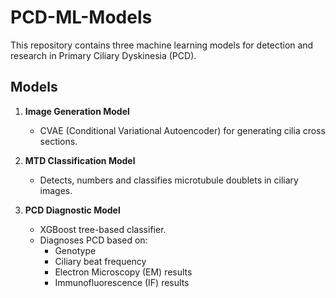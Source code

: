 # PCD-ML-Models

This repository contains three machine learning models for detection and research in Primary Ciliary Dyskinesia (PCD).

## Models

1. **Image Generation Model**
   - CVAE (Conditional Variational Autoencoder) for generating cilia cross sections.

2. **MTD Classification Model**
   - Detects, numbers and classifies microtubule doublets in ciliary images.

3. **PCD Diagnostic Model**
   - XGBoost tree-based classifier.
   - Diagnoses PCD based on:
     - Genotype
     - Ciliary beat frequency
     - Electron Microscopy (EM) results
     - Immunofluorescence (IF) results
